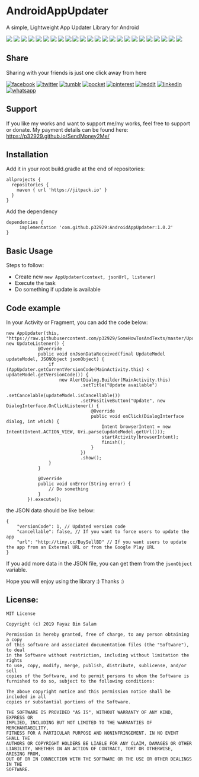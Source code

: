 # AndroidAppUpdater
A simple, Lightweight App Updater Library for Android

[![](https://badgen.net/github/release/p32929/AndroidAppUpdater)]() [![](https://badgen.net/github/release/p32929/AndroidAppUpdater/stable)]() [![](https://badgen.net/github/tag/p32929/AndroidAppUpdater)]() [![](https://badgen.net/github/watchers/p32929/AndroidAppUpdater)]() [![](https://badgen.net/github/checks/p32929/AndroidAppUpdater)]() [![](https://badgen.net/github/status/p32929/AndroidAppUpdater)]() [![](https://badgen.net/github/stars/p32929/AndroidAppUpdater)]() [![](https://badgen.net/github/forks/p32929/AndroidAppUpdater)]() [![](https://badgen.net/github/issues/p32929/AndroidAppUpdater)]() [![](https://badgen.net/github/open-issues/p32929/AndroidAppUpdater)]() [![](https://badgen.net/github/closed-issues/p32929/AndroidAppUpdater)]() [![](https://badgen.net/github/label-issues/p32929/AndroidAppUpdater/help-wanted/open)]() [![](https://badgen.net/github/prs/p32929/AndroidAppUpdater)]() [![](https://badgen.net/github/open-prs/p32929/AndroidAppUpdater)]() [![](https://badgen.net/github/closed-prs/p32929/AndroidAppUpdater)]() [![](https://badgen.net/github/merged-prs/p32929/AndroidAppUpdater)]() [![](https://badgen.net/github/commits/p32929/AndroidAppUpdater)]() [![](https://badgen.net/github/last-commit/p32929/AndroidAppUpdater)]() [![](https://badgen.net/github/branches/p32929/AndroidAppUpdater)]() [![](https://badgen.net/github/releases/p32929/AndroidAppUpdater)]() [![](https://badgen.net/github/tags/p32929/AndroidAppUpdater)]() [![](https://badgen.net/github/license/p32929/AndroidAppUpdater)]() [![](https://badgen.net/github/contributors/p32929/AndroidAppUpdater)]() [![](https://badgen.net/github/dependents-pkg/p32929/AndroidAppUpdater)]() 

## Share
Sharing with your friends is just one click away from here

[![facebook](https://image.flaticon.com/icons/png/32/124/124010.png)](https://www.facebook.com/sharer/sharer.php?u=https://github.com/p32929/AndroidAppUpdater)
[![twitter](https://image.flaticon.com/icons/png/32/124/124021.png)](https://twitter.com/intent/tweet?source=https://github.com/p32929/AndroidAppUpdater)
[![tumblr](https://image.flaticon.com/icons/png/32/124/124012.png)](https://www.tumblr.com/share?v=3&u=https://github.com/p32929/AndroidAppUpdater)
[![pocket](https://image.flaticon.com/icons/png/32/732/732238.png)](https://getpocket.com/save?url=https://github.com/p32929/AndroidAppUpdater)
[![pinterest](https://image.flaticon.com/icons/png/32/124/124039.png)](https://pinterest.com/pin/create/button/?url=https://github.com/p32929/AndroidAppUpdater)
[![reddit](https://image.flaticon.com/icons/png/32/2111/2111589.png)](https://www.reddit.com/submit?url=https://github.com/p32929/AndroidAppUpdater)
[![linkedin](https://image.flaticon.com/icons/png/32/1409/1409945.png)](https://www.linkedin.com/shareArticle?mini=true&url=https://github.com/p32929/AndroidAppUpdater)
[![whatsapp](https://image.flaticon.com/icons/png/32/733/733585.png)](https://api.whatsapp.com/send?text=https://github.com/p32929/AndroidAppUpdater)

## Support
If you like my works and want to support me/my works, feel free to support or donate. My payment details can be found here: https://p32929.github.io/SendMoney2Me/

## Installation
Add it in your root build.gradle at the end of repositories:
```
allprojects {
  repositories {
    maven { url 'https://jitpack.io' }
  }
}
```

Add the dependency
```
dependencies {
     implementation 'com.github.p32929:AndroidAppUpdater:1.0.2'
}
```

## Basic Usage
Steps to follow:
* Create new `new AppUpdater(context, jsonUrl, listener)`
* Execute the task
* Do something if update is available

## Code example
In your Activity or Fragment, you can add the code below:
```
new AppUpdater(this, "https://raw.githubusercontent.com/p32929/SomeHowTosAndTexts/master/Updater/updater.json", new UpdateListener() {
            @Override
            public void onJsonDataReceived(final UpdateModel updateModel, JSONObject jsonObject) {
                if (AppUpdater.getCurrentVersionCode(MainActivity.this) < updateModel.getVersionCode()) {
                    new AlertDialog.Builder(MainActivity.this)
                            .setTitle("Update available")
                            .setCancelable(updateModel.isCancellable())
                            .setPositiveButton("Update", new DialogInterface.OnClickListener() {
                                @Override
                                public void onClick(DialogInterface dialog, int which) {
                                    Intent browserIntent = new Intent(Intent.ACTION_VIEW, Uri.parse(updateModel.getUrl()));
                                    startActivity(browserIntent);
                                    finish();
                                }
                            })
                            .show();
                }
            }

            @Override
            public void onError(String error) {
                // Do something
            }
        }).execute();
```

the JSON data should be like below:
```
{
	"versionCode": 1, // Updated version code
	"cancellable": false, // If you want to force users to update the app
	"url": "http://tiny.cc/BuySellBD" // If you want users to update the app from an External URL or from the Google Play URL
}
```

If you add more data in the JSON file, you can get them from the `jsonObject` variable.

Hope you will enjoy using the library :)
Thanks :)

## License:
```
MIT License

Copyright (c) 2019 Fayaz Bin Salam

Permission is hereby granted, free of charge, to any person obtaining a copy
of this software and associated documentation files (the "Software"), to deal
in the Software without restriction, including without limitation the rights
to use, copy, modify, merge, publish, distribute, sublicense, and/or sell
copies of the Software, and to permit persons to whom the Software is
furnished to do so, subject to the following conditions:

The above copyright notice and this permission notice shall be included in all
copies or substantial portions of the Software.

THE SOFTWARE IS PROVIDED "AS IS", WITHOUT WARRANTY OF ANY KIND, EXPRESS OR
IMPLIED, INCLUDING BUT NOT LIMITED TO THE WARRANTIES OF MERCHANTABILITY,
FITNESS FOR A PARTICULAR PURPOSE AND NONINFRINGEMENT. IN NO EVENT SHALL THE
AUTHORS OR COPYRIGHT HOLDERS BE LIABLE FOR ANY CLAIM, DAMAGES OR OTHER
LIABILITY, WHETHER IN AN ACTION OF CONTRACT, TORT OR OTHERWISE, ARISING FROM,
OUT OF OR IN CONNECTION WITH THE SOFTWARE OR THE USE OR OTHER DEALINGS IN THE
SOFTWARE.
```
